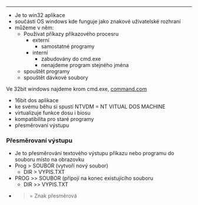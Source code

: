 ---
-   Je to win32 aplikace
-   součástí OS windows kde funguje jako znakové uživatelské rozhraní
-   můžeme v něm:
    -   Používat příkazy příkazového procesru
        -   externí
            -   samostatné programy
        -   interní
            -   zabudovány do cmd.exe
            -   nenajdeme program stejného jména
    -   spouštět programy
    -   spouštět dávkové soubory

Ve 32bit windows najdeme krom cmd.exe, [command.com](http://command.com)

-   16bit dos aplikace
-   ke svému běhu si spustí NTVDM = NT VITUAL DOS MACHINE
-   virtualizuje funkce dosu i biosu
-   kompatibilita pro staré programy
-   přesměrovaní výstupu

### Přesměrovaní výstupu

-   Je to přesměrování textového výstupu příkazu nebo programu do souboru místo na obrazovku
-   Prog > SOUBOR (vytvoří nový soubor)
    -   DIR > VYPIS.TXT
-   PROG >> SOUBOR (přípojí na konec existujícího souboru
    -   DIR >> VYPIS.TXT
-   > = Znak přesměrová